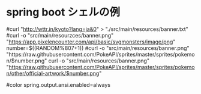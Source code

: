 # spring boot シェルの例
#curl  "http://wttr.in/kyoto?lang=ja&0" >  "./src/main/resources/banner.txt"
#curl -o "src/main/resourzces/banner.png" "https://app.pixelencounter.com/api/basic/svgmonsters/image/png"
number=$((RANDOM%807+1))
#curl -o "src/main/resources/banner.png" "https://raw.githubusercontent.com/PokeAPI/sprites/master/sprites/pokemon/$number.png"
curl -o "src/main/resources/banner.png" "https://raw.githubusercontent.com/PokeAPI/sprites/master/sprites/pokemon/other/official-artwork/$number.png"

#color
spring.output.ansi.enabled=always
